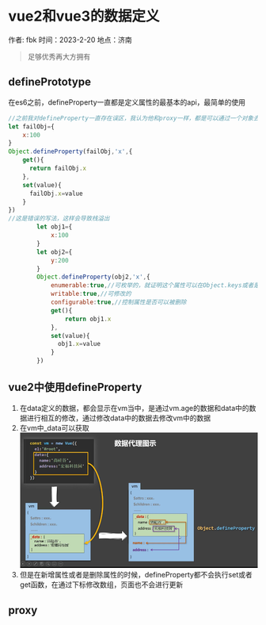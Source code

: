 # vue2和vue3的数据定义

作者: fbk
时间：2023-2-20
地点：济南
>足够优秀再大方拥有

## definePrototype
在es6之前，defineProperty一直都是定义属性的最基本的api，最简单的使用
```js
//之前我对defineProperty一直存在误区，我认为他和proxy一样，都是可以通过一个对象去进行属性的定义，但是如果我们这样使用
let failObj={
    x:100
}
Object.defineProperty(failObj,'x',{
    get(){
      return failObj.x
    },
    set(value){
      failObj.x=value
    }
})
//这是错误的写法，这样会导致栈溢出
        let obj1={
            x:100
        }
        let obj2={
            y:200
        }
        Object.defineProperty(obj2,'x',{
            enumerable:true,//可枚举的，就证明这个属性可以在Object.keys或者是for in 遍历时使用，可以枚举，
            writable:true,//可修改的
            configurable:true,//控制属性是否可以被删除
            get(){
                return obj1.x
            },
            set(value){
              obj1.x=value
            }
        })
```
## vue2中使用defineProperty
1. 在data定义的数据，都会显示在vm当中，是通过vm.age的数据和data中的数据进行相互的修改，通过修改data中的数据去修改vm中的数据
2. 在vm中_data可以获取
![](../img/2023-2-20/vue%E7%9A%84data%E5%AE%9A%E4%B9%89.png)
3. 但是在新增属性或者是删除属性的时候，defineProperty都不会执行set或者get函数，在通过下标修改数组，页面也不会进行更新

## proxy
```js

```